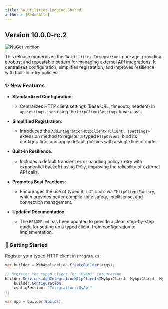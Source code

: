 ```yaml
---
title: RA.Utilities.Logging.Shared
authors: [RedonAlla]
---
```


## Version 10.0.0-rc.2
[![NuGet version](https://img.shields.io/badge/NuGet-10.0.0--rc.2-orange?logo=nuget)](https://www.nuget.org/packages/RA.Utilities.Integrations/10.0.0-rc.2)

This release modernizes the `RA.Utilities.Integrations` package, providing a robust and repeatable pattern for managing external API integrations.
It centralizes configuration, simplifies registration, and improves resilience with built-in retry policies.

<!-- truncate -->

### ✨ New Features

*   **Standardized Configuration**:
    *   Centralizes HTTP client settings (Base URL, timeouts, headers) in `appsettings.json` using the `HttpClientSettings` base class.

*   **Simplified Registration**:
    *   Introduced the `AddIntegrationHttpClient<TClient, TSettings>` extension method to register a typed `HttpClient`, bind its configuration, and apply default policies with a single line of code.

*   **Built-in Resilience**:
    *   Includes a default transient error handling policy (retry with exponential backoff) using Polly, improving the reliability of external API calls.

*   **Promotes Best Practices**:
    *   Encourages the use of typed `HttpClient`s via `IHttpClientFactory`, which provides better compile-time safety, intellisense, and connection management.

*   **Updated Documentation**:
    *   The `README.md` has been updated to provide a clear, step-by-step guide for setting up a typed client, from configuration to implementation.

### 🚀 Getting Started

Register your typed HTTP client in `Program.cs`:

```csharp
var builder = WebApplication.CreateBuilder(args);

// Register the typed client for "MyApi" integration
builder.Services.AddIntegrationHttpClient<IMyApiClient, MyApiClient, MyApiSettings>(
    builder.Configuration,
    configSection: "Integrations:MyApi"
);

var app = builder.Build();
```